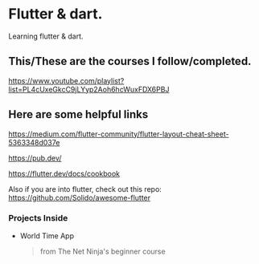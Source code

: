# Flutter & dart.
Learning flutter &amp; dart.

## This/These are the courses I follow/completed.

https://www.youtube.com/playlist?list=PL4cUxeGkcC9jLYyp2Aoh6hcWuxFDX6PBJ

## Here are some helpful links

https://medium.com/flutter-community/flutter-layout-cheat-sheet-5363348d037e

https://pub.dev/

https://flutter.dev/docs/cookbook

Also if you are into flutter, check out this repo:
https://github.com/Solido/awesome-flutter


### Projects Inside

* World Time App
  > from The Net Ninja's beginner course
